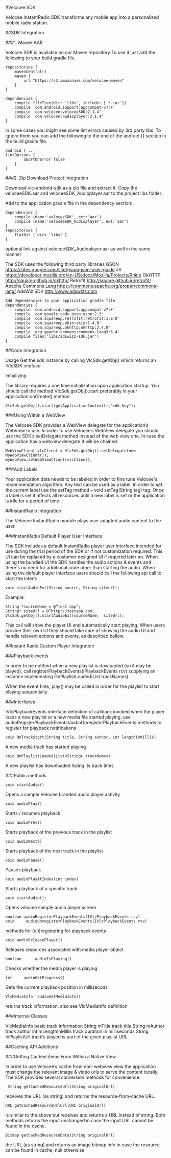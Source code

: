 #Velocee SDK

Velocee InstantRadio SDK transforms any mobile app into a personalized mobile radio station.


##SDK Integration

###1. Maven AAR

Velocee SDK is available on our Maven repository
To use it just add the following to your build.gradle file.

    repositories {
        mavenCentral()
        maven {
            url "https://s3.amazonaws.com/velocee-maven"
        }
    }

    dependencies {
        compile fileTree(dir: 'libs', include: ['*.jar'])
        compile 'com.android.support:appcompat-v7:+'
        compile 'com.velocee:veloceeSDK:2.1.4'
        compile 'com.velocee:audioplayer:2.1.4'
    }

In some cases you might see some lint errors caused by 3rd party libs.
To ignore them you can add the following to the end of the android {} section in the build.gradle file.

    android { ...
    lintOptions { 
            abortOnError false
        } 
    }

###2. Zip Download Project Integration

Download vlc-android-sdk as a zip file and extract it. 
Copy the veloceeSDK.aar and veloceeSDK_Audioplayer.aar to the project libs folder.

Add to the application gradle file in the dependency section:

    dependencies { 
        compile (name:'veloceeSDK', ext:'aar')
        compile (name:'veloceeSDK_Audioplayer', ext:'aar')
    }
    repositories {
        flatDir { dirs 'libs' }
    }

optional link against veloceeSDK_Audioplayer.aar as well in the same manner

The SDK uses the following third party libraries 
GSON
https://sites.google.com/site/gson/gson-user-guide
JS
https://developer.mozilla.org/en-US/docs/Mozilla/Projects/Rhino
OkHTTP
http://square.github.io/okhttp/
Retrofit
http://square.github.io/retrofit/
Apache Commons Lang
https://commons.apache.org/proper/commons-lang/
AdsWiz SDK
http://www.adswizz.com

    Add dependencies to your application gradle file:
    dependencies {
        compile 'com.android.support:appcompat-v7:+’
        compile 'com.google.code.gson:gson:2.3'
        compile 'com.squareup.retrofit:retrofit:1.9.0'
        compile 'com.squareup.okio:okio:1.4.0'
        compile 'com.squareup.okhttp:okhttp:2.4.0'
        compile 'org.apache.commons:commons-lang3:3.4'
        compile files('libs/adswizz-sdk.jar')
    }

##Code Integration

Usage
Get the sdk instance by calling VlcSdk.getObj() which returns an IVlcSDK inteface

Initializing

The library requires a one time initialization upon application startup. You should call the method VlcSdk.getObj().start preferably in your application.onCreate() method

    VlcSdk.getObj().start(getApplicationContext(),"sdk-key");


###Using Within a WebView

The Velocee SDK provides a WebView delegate for the application’s WebView to use. In order to use Velocee’s WebView delegate you should use the SDK’s setDelegate method instead of the web view one. In case the application has a webview delegate it will be chained.

    WebViewClient vlcClient = VlcSdk.getObj().setDelegate(new MyWebViewClient());
    myWebView.setWebViewClient(vlcClient);

###Add Labels

Your application data needs to be labeled in order to fine tune Velocee's recommendation algorithm. Any text can be used as a label. In order to set the current label use the setTag method – void setTag(String tag) tag. Once a label is set it affects all resources until a new label is set or the application is idle for a period of time.

##InstantRadio Integration

The Velocee InstantRadio module plays user adapted audio content to the user.

###InstantRadio Default Player User Interface

The SDK includes a default InstantRadio player user interface intended for use during the trial period of the SDK or if not customization required. This UI can be replaced by a customer designed UI if required later on.
When using the bundled UI the SDK handles the audio actions & events and there's no need for additional code other than starting the audio.
When using the default player interface users should call the following api call to start the intent:

    void startAudioExt(String source, String siteurl);

Example:

    String *sourceName = @”test app”; 
    String* siteUrl = @”http://testapp.com; 
    VlcSdk.getObj().startAudioExt(sourceName,  siteUrl);

This call will show the player UI and automatically start playing.
When users provide their own UI they should take care of showing the audio UI and handle relevant actions and events, as described bellow.

##Instant Radio Custom Player Integration

###Playback events

In order to be notified when a new playlist is dowloaded (so it may be played), call registerPlaybackEvents(IPlaybackEvents rcv)
supplying an instance implementing OnPlaylistLoaded(List<String> trackNames)

When the event fires, play() may be called in order for the playlist to start playing sequentially

###Interfaces

IVlcPlaybackEvents interface definition of callback invoked when the player loads a new playlist or a new media file started playing. use audioRegisterPlaybackEvents/audioUnregisterPlaybackEvents methods to register for playback notifications

    void OnTrackStart(String title, String author, int lengthInMillis)

A new media track has started playing

    void OnPlaylistLoaded(List<String> trackNames)

A new playlist has downloaded listing its track titles

###Public methods

    void startAudio()

Opens a sample Velocee branded audio player activity

    void audioPlay()

Starts / resumes playback

    void audioPrev()

Starts playback of the previous track in the playlist

    void audioNext()

Starts playback of the next track in the playlist

    void audioPause()

Pauses playback

    void audioPlayAtIndex(int index)

Starts playback of a specific track 

    void startAudio();

Opens velocee sample audio player screen

    boolean audioRegisterPlaybackEvents(IVlcPlaybackEvents rcv)
    void     audioUnregisterPlaybackEvents(IVlcPlaybackEvents rcv)

methods for (un)registering for playback events

    void audioReleasePlayer()

Releases resources associated with media player object

    boolean      audioIsPlaying()

Checks whether the media player is playing

    int     audioGetProgress()

Gets the current playback position in millisecods


    VlcMediaInfo  audioGetMediaInfo()

returns track information. also see VlcMediaInfo definition

###internal Classes

VlcMediaInfo basic track information
String mTitle track title
String mAuthor track author
int mLengthInMillis track duration in milliseconds
String mPlaylistUrl track’s played is part of the given playlist URL

##Caching API Additions

###Getting Cached items From Within a Native View

In order to use Velocee’s cache from non-webview view the application must change the relevant image & video urls to serve the content locally. The SDK provides several conversion methods for convenience:

     String getCachedResourceUrl(String originalUrl)

 receives the URL (as string) and returns the resource-from-cache URL.

    URL getCachedResourceUrlUrl(URL originalUrl)

is similar to the above but receives and returns a URL instead of string. Both methods returns the input unchanged in case the input URL cannot be found in the cache.

    Bitmap getCachedResourceData(String originalUrl)

the URL (as string) and returns an image bitmap info in case the resource can be found in cache, null otherwise



